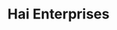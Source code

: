 ---
title: "Hai Enterprises"
url: /karachi/hai-enterprises-shop-no-18-a-all-tufeeq-street-opp-all-madina-plaza-muhammad-ali-jinnah-rd-near-japan-plaza-rambagh-quarters/
shop: car repair
---